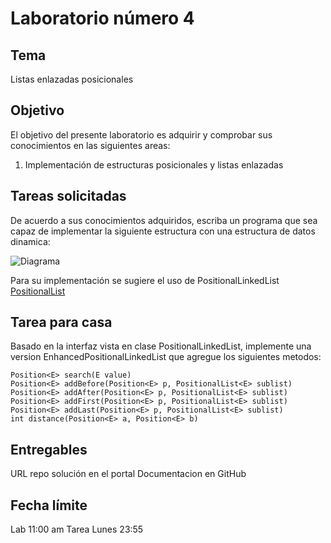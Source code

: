 Laboratorio número 4
====================

Tema
----
Listas enlazadas posicionales

Objetivo
--------
El objetivo del presente laboratorio es adquirir y comprobar sus conocimientos en las siguientes areas:

1. Implementación de estructuras posicionales y listas enlazadas

Tareas solicitadas
------------------
De acuerdo a sus conocimientos adquiridos, escriba un programa que sea capaz de implementar la siguiente estructura con una estructura de datos dinamica:

![Diagrama](http://sydney.edu.au/engineering/it/courses/info1105/2017/media/linkedlist-q1-solution.jpg)

Para su implementación se sugiere el uso de PositionalLinkedList [PositionalList](https://github.com/tuxtor/prograavanzada2017/blob/master/demoestructuras/src/main/java/gt/url/edu/demoestructuras/listas/PositionalList.java)

Tarea para casa
---------------

Basado en la interfaz vista en clase PositionalLinkedList, implemente una version EnhancedPositionalLinkedList que agregue los siguientes metodos:

```
Position<E> search(E value)
Position<E> addBefore(Position<E> p, PositionalList<E> sublist)
Position<E> addAfter(Position<E> p, PositionalList<E> sublist)
Position<E> addFirst(Position<E> p, PositionalList<E> sublist)
Position<E> addLast(Position<E> p, PositionalList<E> sublist)
int distance(Position<E> a, Position<E> b)
```

Entregables
-----------
URL repo solución en el portal
Documentacion en GitHub

Fecha límite
------------

Lab 11:00 am
Tarea Lunes 23:55

